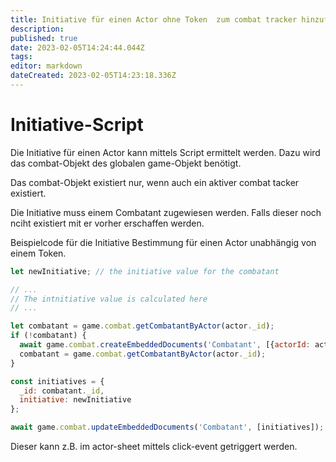 ```yaml
---
title: Initiative für einen Actor ohne Token  zum combat tracker hinzufügen
description: 
published: true
date: 2023-02-05T14:24:44.044Z
tags: 
editor: markdown
dateCreated: 2023-02-05T14:23:18.336Z
---
```


# Initiative-Script

Die Initiative für einen Actor kann mittels Script ermittelt werden. Dazu wird das combat-Objekt des globalen game-Objekt benötigt. 

Das combat-Objekt existiert nur, wenn auch ein aktiver combat tacker existiert. 

Die Initiative muss einem Combatant zugewiesen werden. Falls dieser noch nciht existiert mit er vorher erschaffen werden. 

Beispielcode für die Initiative Bestimmung für einen Actor unabhängig von einem Token.

```js	
let newInitiative; // the initiative value for the combatant

// ...
// The intnitiative value is calculated here
// ...

let combatant = game.combat.getCombatantByActor(actor._id);
if (!combatant) {
  await game.combat.createEmbeddedDocuments('Combatant', [{actorId: actor._id}]);
  combatant = game.combat.getCombatantByActor(actor._id);
}

const initiatives = {
  _id: combatant._id,
  initiative: newInitiative
};

await game.combat.updateEmbeddedDocuments('Combatant', [initiatives]);
```

Dieser kann z.B. im actor-sheet mittels click-event getriggert werden.